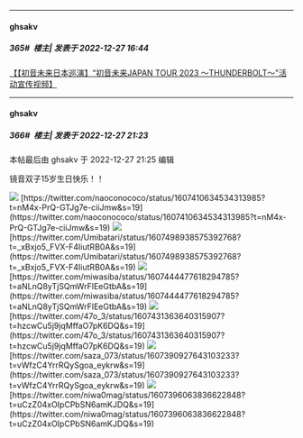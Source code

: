 

*****

####  ghsakv  
##### 365#         楼主| 发表于 2022-12-27 16:44

[【【初音未来日本巡演】“初音未来JAPAN TOUR 2023 〜THUNDERBOLT〜"活动宣传视频】](https://b23.tv/7sbtRZl)



*****

####  ghsakv  
##### 366#         楼主| 发表于 2022-12-27 21:23

 本帖最后由 ghsakv 于 2022-12-27 21:25 编辑 

镜音双子15岁生日快乐！！

<img src="https://p.sda1.dev/9/f06d04d94db88a9bd71aaf0cc04b45e1/IMG_CMP_248625787.jpeg" referrerpolicy="no-referrer">
[https://twitter.com/naoconococo/status/1607410634534313985?t=nM4x-PrQ-GTJg7e-ciiJmw&amp;s=19](https://twitter.com/naoconococo/status/1607410634534313985?t=nM4x-PrQ-GTJg7e-ciiJmw&amp;s=19)

<img src="https://p.sda1.dev/9/ac2ca092f80a842a9a12dc0545e2d5f3/IMG_CMP_11772407.jpeg" referrerpolicy="no-referrer">
[https://twitter.com/Umibatari/status/1607498938575392768?t=_xBxjo5_FVX-F4IiutRB0A&amp;s=19](https://twitter.com/Umibatari/status/1607498938575392768?t=_xBxjo5_FVX-F4IiutRB0A&amp;s=19)

<img src="https://p.sda1.dev/9/ab5307d6a1048512626e67d8705bf183/IMG_CMP_92240424.jpeg" referrerpolicy="no-referrer">
[https://twitter.com/miwasiba/status/1607444477618294785?t=aNLnQ8yTjSQmWrFIEeGtbA&amp;s=19](https://twitter.com/miwasiba/status/1607444477618294785?t=aNLnQ8yTjSQmWrFIEeGtbA&amp;s=19)

<img src="https://p.sda1.dev/9/5e9b3a8aa25a2052a006b87413e1875c/IMG_CMP_130515629.jpeg" referrerpolicy="no-referrer">
[https://twitter.com/47o_3/status/1607431363640315907?t=hzcwCu5j9jqMffaO7pK6DQ&amp;s=19](https://twitter.com/47o_3/status/1607431363640315907?t=hzcwCu5j9jqMffaO7pK6DQ&amp;s=19)

<img src="https://p.sda1.dev/9/f9d784f8387b0cb5435d879cb0f04696/IMG_CMP_177320806.jpeg" referrerpolicy="no-referrer">
[https://twitter.com/saza_073/status/1607390927643103233?t=vWfzC4YrrRQySgoa_eykrw&amp;s=19](https://twitter.com/saza_073/status/1607390927643103233?t=vWfzC4YrrRQySgoa_eykrw&amp;s=19)

<img src="https://p.sda1.dev/9/961ba418c66510a0b3e1af925fcde19b/IMG_CMP_129213930.jpeg" referrerpolicy="no-referrer">
[https://twitter.com/niwa0mag/status/1607396063836622848?t=uCzZ04xOIpCPbSN6amKJDQ&amp;s=19](https://twitter.com/niwa0mag/status/1607396063836622848?t=uCzZ04xOIpCPbSN6amKJDQ&amp;s=19)

